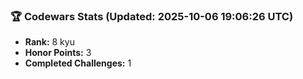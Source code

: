 ### 🏆 Codewars Stats (Updated: 2025-10-06 19:06:26 UTC)

- **Rank:** 8 kyu
- **Honor Points:** 3
- **Completed Challenges:** 1
